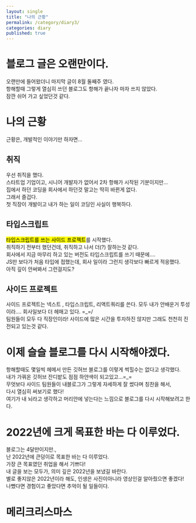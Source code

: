```yaml
---
layout: single
title: "나의 근황"
permalink: /category/diary3/
categories: diary
published: true
---
```


# 블로그 글은 오랜만이다.

오랜만에 들어왔더니 마지막 글이 8월 둘째주 였다.  
항해할때 그렇게 열심히 쓰던 블로그도 항해가 끝나자 마자 쓰지 않았다.  
잠깐 쉬어 가고 싶었던것 같다.

# 나의 근황

근황은, 개발적인 이야기만 하자면...

## 취직

우선 취직을 했다.  
스타트업 기업이고, 시니어 개발자가 없어서 2차 항해가 시작된 기분이지만...  
집에서 하던 코딩을 회사에서 하던것 말고는 딱히 바뀐게 없다.  
그래서 즐겁다.  
첫 직장이 개발이고 내가 하는 일이 코딩인 사실이 행복하다.

## 타입스크립트

<mark>타입스크립트를 쓰는 사이드 프로젝트</mark>를 시작했다.  
취직하기 전부터 했던건데, 취직하고 나서 더(?) 잘하는것 같다.  
회사에서 지금 마무리 하고 있는 버전도 타입스크립트를 쓰기 때문에....  
JS만 보다가 처음 타입에 접했는데, 회사 일이라 그런지 생각보다 빠르게 적응했다.  
아직 깊이 안써봐서 그런걸지도?

## 사이드 프로젝트

사이드 프로젝트는 넥스트 , 타입스크립트, 리액트쿼리를 쓴다. 모두 내가 안배운거 투성이라.... 회사일보다 더 헤매고 있다. =\_=/  
팀원들이 모두 다 직장인이라! 사이드에 많은 시간을 투자하진 않지만 그래도 천천히 진전되고 있는것 같다.

# 이제 슬슬 블로그를 다시 시작해야겠다.

항해할때도 몇일씩 헤메서 만든 깃허브 블로그를 이렇게 썩힐수는 없다고 생각했다.  
내가 가꿔온 깃허브 잔디밭도 점점 하얀색이 되고있고...=\_=  
무엇보다 사이드 팀원들이 내블로그가 그렇게 자세하게 잘 썼다며 칭찬을 해서,  
다시 열심히 써보기로 했다!  
여기가 내 뇌라고 생각하고 머리안에 넣는다는 느낌으로 블로그를 다시 시작해보려고 한다.

# 2022년에 크게 목표한 바는 다 이루었다.

블로그는 4달만이지만.,  
난 2022년에 큰덩이로 목표한 바는 다 이루었다.  
가장 큰 목표였던 취업을 해서 기쁘다!  
내 글을 보는 모두가, 의미 깊은 2022년을 보냈길 바란다.  
별로 좋지않은 2022년이라 해도, 인생은 사진이아니라 영상인걸 알아줬으면 좋겠다!  
나빴다면 경험이고 좋았다면 추억이 될 일들이다.

# 메리크리스마스
